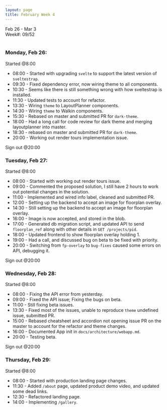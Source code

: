 ```yaml
---
layout: page
title: February Week 4
---
```


Feb 26 - Mar 3<br>
Week#: 09/52<br><br>

### Monday, Feb 26:

Started @8:00

- 08:00 - Started with upgrading `svelte` to support the latest version of `sveltestrap`.
- 09:30 - Fixed dependency error, now wiring theme to all components.
- 10:30 - Seems like there is still something wrong with how sveltestrap is installed.
- 11:30 - Updated tests to account for refactor.
- 13:30 - Wiring `theme` to LayoutPlanner components.
- 14:30 - Wiring `theme` to Walkin components.
- 15:30 - Rebased on master and submitted PR for `dark-theme`.
- 18:00 - Had a long call for code review for dark theme and merging layoutplanner into master.
- 18:30 - rebased on master and submitted PR for `dark-theme`.
- 20:00 - Working out render tours implementation issue.

Sign out @20:00

### Tuesday, Feb 27:

Started @8:00

- 08:00 - Started with working out render tours issue.
- 09:00 - Commented the proposed solution, I still have 2 hours to work out potential changes in the solution.
- 11:00 - Implemented and wired info label, cleaned and submitted PR.
- 12:00 - Setting up the backend to accept an image for floorplan overlay.
- 14:30 - Still setting up the backend to accept an image for floorplan overlay.
- 16:00 - Image is now accepted, and stored in the blob.
- 17:00 - Generated db migration script, and updated API to send `floorplan_ref` along with other details in `GET /projects/pid`.
- 18:00 - Updated frontend to show floorplan overlay holding 1.
- 19:00 - Had a call, and discussed bug on beta to be fixed with priority.
- 20:00 - Switching from `fp-overlay` to `bug-fixes` caused some errors on API, debugging it.

Sign out @20:00

### Wednesday, Feb 28:

Started @8:00

- 08:00 - Fixing the API error from yesterday.
- 09:00 - Fixed the API issue; Fixing the bugs on beta.
- 11:00 - Still fixing beta issues.
- 13:30 - Fixed most of the issues, unable to reproduce `theme` undefined issue, submitted PR.
- 15:00 - Rebased cheatsheet and accordion not opening issue PR on the master to account for the refactor and theme changes.
- 16:00 - Documented App init in `docs/architecture/webapp.md`.
- 20:00 - Testing beta.

Sign out @20:00

### Thursday, Feb 29:

Started @8:00

- 08:00 - Started with production landing page changes.
- 11:30 - Added `/about` page, updated product demo video, and updated some dead links.
- 12:30 - Refactored landing page.
- 14:00 - Implementing `/gallery`.